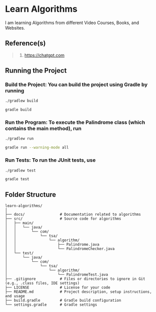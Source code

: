# Learn Algorithms

I am learning Algorithms from different Video Courses, Books, and Websites.

## Reference(s)

> 1. <https://chatgpt.com>

## Running the Project

### Build the Project: You can build the project using Gradle by running

```bash
./gradlew build

gradle build
```

### Run the Program: To execute the Palindrome class (which contains the main method), run

```bash
./gradlew run

gradle run --warning-mode all
```

### Run Tests: To run the JUnit tests, use

```bash
./gradlew test

gradle test
```

## Folder Structure

```text
learn-algorithms/
│
├── docs/                # Documentation related to algorithms
├── src/                 # Source code for algorithms
│   ├── main/
│   │   └── java/
│   │       └── com/
│   │           └── tsa/
│   │               └── algorithm/
│   │                   ├── Palindrome.java
│   │                   └── PalindromeChecker.java
│   └── test/
│       └── java/
│           └── com/
│               └── tsa/
│                   └── algorithm/
│                       └── PalindromeTest.java
├── .gitignore           # Files or directories to ignore in Git (e.g., .class files, IDE settings)
├── LICENSE              # License for your code
├── README.md            # Project description, setup instructions, and usage
├── build.gradle         # Gradle build configuration
└── settings.gradle      # Gradle settings
```
